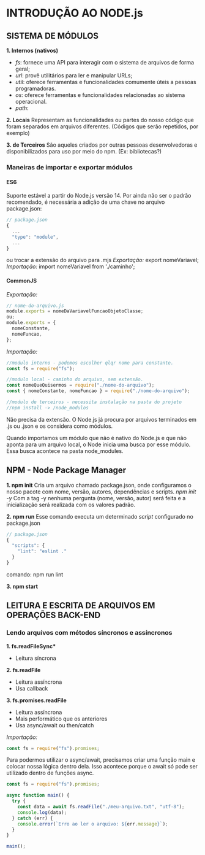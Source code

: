 # INTRODUÇÃO AO NODE.js

## SISTEMA DE MÓDULOS

**1. Internos (nativos)**

- _fs_: fornece uma API para interagir com o sistema de arquivos de forma geral;
- _url_: provê utilitários para ler e manipular URLs;
- _util_: oferece ferramentas e funcionalidades comumente úteis a pessoas programadoras.
- _os_: oferece ferramentas e funcionalidades relacionadas ao sistema operacional.
- _path_:

**2. Locais**
Representam as funcionalidades ou partes do nosso código que foram separados em arquivos diferentes. (Códigos que serão repetidos, por exemplo)

**3. de Terceiros**
São aqueles criados por outras pessoas desenvolvedoras e disponibilizados para uso por meio do npm. (Ex: bibliotecas?)

### Maneiras de importar e exportar módulos

#### ES6

Suporte estável a partir do Node.js versão 14.
Por ainda não ser o padrão recomendado, é necessária a adição de uma chave no arquivo package.json:

```js
// package.json
{
  ...
  "type": "module",
  ...
}
```

ou trocar a extensão do arquivo para .mjs
_Exportação:_ export nomeVariavel;
_Importação:_ import nomeVariavel from './caminho';

#### CommonJS

_Exportação:_

```js
// nome-do-arquivo.js
module.exports = nomeDaVariavelFuncaoObjetoClasse;
ou;
module.exports = {
  nomeConstante,
  nomeFuncao,
};
```

_Importação:_

```js
//modulo interno - podemos escolher qlqr nome para constante.
const fs = require("fs");

//modulo local - caminho do arquivo, sem extensão.
const nomeQueQuisermos = require("./nome-do-arquivo");
const { nomeConstante, nomeFuncao } = require("./nome-do-arquivo");

//modulo de terceiros - necessita instalação na pasta do projeto
//npm install -> /node_modulos
```

Não precisa da extensão.
O Node.js já procura por arquivos terminados em .js ou .json e os considera como módulos.

Quando importamos um módulo que não é nativo do Node.js e que não aponta para um arquivo local, o Node inicia uma busca por esse módulo. Essa busca acontece na pasta node_modules.

## NPM - Node Package Manager

**1. npm init**
Cria um arquivo chamado package.json, onde configuramos o nosso pacote com nome, versão, autores, dependências e scripts.
_npm init -y_
Com a tag -y nenhuma pergunta (nome, versão, autor) será feita e a inicialização será realizada com os valores padrão.

**2. npm run**
Esse comando executa um determinado _script_ configurado no package.json

```js
// package.json
{
  "scripts": {
    "lint": "eslint ."
  }
}
```

comando: npm run lint

**3. npm start**

## LEITURA E ESCRITA DE ARQUIVOS EM OPERAÇÕES BACK-END

### Lendo arquivos com métodos síncronos e assíncronos

**1. fs.readFileSync\***

- Leitura síncrona

**2. fs.readFile**

- Leitura assíncrona
- Usa callback

**3. fs.promises.readFile**

- Leitura assíncrona
- Mais performático que os anteriores
- Usa async/await ou then/catch

_Importação:_

```js
const fs = require("fs").promises;
```

Para podermos utilizar o async/await, precisamos criar uma função main e colocar nossa lógica dentro dela. Isso acontece porque o await só pode ser utilizado dentro de funções async.

```js
const fs = require("fs").promises;

async function main() {
  try {
    const data = await fs.readFile("./meu-arquivo.txt", "utf-8");
    console.log(data);
  } catch (err) {
    console.error(`Erro ao ler o arquivo: ${err.message}`);
  }
}

main();
```
